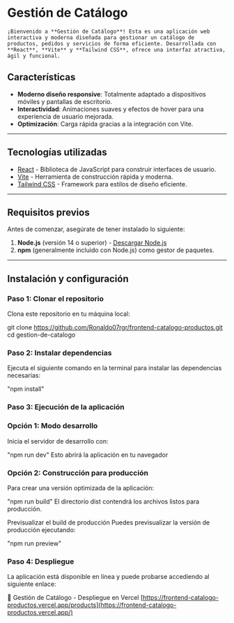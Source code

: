 # Gestión de Catálogo

    ¡Bienvenido a **Gestión de Catálogo**! Esta es una aplicación web interactiva y moderna diseñada para gestionar un catálogo de productos, pedidos y servicios de forma eficiente. Desarrollada con **React**, **Vite** y **Tailwind CSS**, ofrece una interfaz atractiva, ágil y funcional.

## Características

- **Moderno diseño responsive**: Totalmente adaptado a dispositivos móviles y pantallas de escritorio.
- **Interactividad**: Animaciones suaves y efectos de hover para una experiencia de usuario mejorada.
- **Optimización**: Carga rápida gracias a la integración con Vite.

---

## Tecnologías utilizadas

- [React](https://reactjs.org/) - Biblioteca de JavaScript para construir interfaces de usuario.
- [Vite](https://vitejs.dev/) - Herramienta de construcción rápida y moderna.
- [Tailwind CSS](https://tailwindcss.com/) - Framework para estilos de diseño eficiente.

---

## Requisitos previos

Antes de comenzar, asegúrate de tener instalado lo siguiente:

1. **Node.js** (versión 14 o superior) - [Descargar Node.js](https://nodejs.org/)
2. **npm** (generalmente incluido con Node.js) como gestor de paquetes.

---

## Instalación y configuración

### Paso 1: Clonar el repositorio

Clona este repositorio en tu máquina local:

git clone https://github.com/Ronaldo07rgr/frontend-catalogo-productos.git
cd gestion-de-catalogo

### Paso 2: Instalar dependencias

Ejecuta el siguiente comando en la terminal para instalar las dependencias necesarias:

"npm install"

### Paso 3: Ejecución de la aplicación

### Opción 1: Modo desarrollo
Inicia el servidor de desarrollo con:

"npm run dev"
Esto abrirá la aplicación en tu navegador

### Opción 2: Construcción para producción
Para crear una versión optimizada de la aplicación:

"npm run build"
El directorio dist contendrá los archivos listos para producción.

Previsualizar el build de producción
Puedes previsualizar la versión de producción ejecutando:

"npm run preview"

### Paso 4: Despliegue

La aplicación está disponible en línea y puede probarse accediendo al siguiente enlace:

🔗 Gestión de Catálogo - Despliegue en Vercel [https://frontend-catalogo-productos.vercel.app/products](https://frontend-catalogo-productos.vercel.app/)
